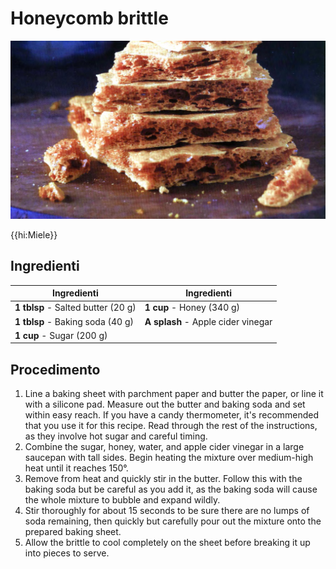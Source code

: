 # Honeycomb brittle

![](img/Honeycomb-brittle.jpg)

{{hi:Miele}}

## Ingredienti

| Ingredienti                  | Ingredienti             |
| ---------------------------- | ----------------------- |
| **1 tblsp** - Salted butter (20 g) | **1 cup** - Honey (340 g) |
| **1 tblsp** - Baking soda (40 g) | **A splash** - Apple cider vinegar |
| **1 cup** - Sugar (200 g) | |

## Procedimento

1. Line a baking sheet with parchment paper and butter the paper, or line it with a silicone pad. Measure out the butter and baking soda and set within easy reach. If you have a candy thermometer, it's recommended that you use it for this recipe. Read through the rest of the instructions, as they involve hot sugar and careful timing.
1. Combine the sugar, honey, water, and apple cider vinegar in a large saucepan with tall sides. Begin heating the mixture over medium-high heat until it reaches 150°.
1. Remove from heat and quickly stir in the butter. Follow this with the baking soda but be careful as you add it, as the baking soda will cause the whole mixture to bubble and expand wildly.
1. Stir thoroughly for about 15 seconds to be sure there are no lumps of soda remaining, then quickly but carefully pour out the mixture onto the prepared baking sheet.
1. Allow the brittle to cool completely on the sheet before breaking it up into pieces to serve.

